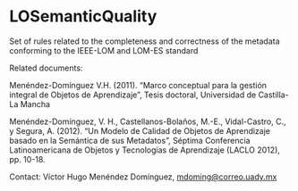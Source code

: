 # LOSemanticQuality
Set of rules related to the completeness and correctness of the metadata conforming to the IEEE-LOM and LOM-ES standard

Related documents:

Menéndez-Domínguez V.H. (2011). “Marco conceptual para la gestión integral de Objetos de Aprendizaje”, Tesis doctoral, Universidad de Castilla-La Mancha

Menéndez-Domínguez, V. H., Castellanos-Bolaños, M.-E., Vidal-Castro, C., y Segura, A. (2012). “Un Modelo de Calidad de Objetos de Aprendizaje basado en la Semántica de sus Metadatos”, Séptima Conferencia Latinoamericana de Objetos y Tecnologías de Aprendizaje (LACLO 2012), pp. 10-18.


Contact: Víctor Hugo Menéndez Domínguez, mdoming@correo.uady.mx
